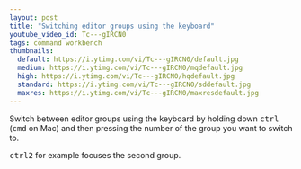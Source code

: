 ```yaml
---
layout: post
title: "Switching editor groups using the keyboard"
youtube_video_id: Tc---gIRCN0
tags: command workbench
thumbnails:
  default: https://i.ytimg.com/vi/Tc---gIRCN0/default.jpg
  medium: https://i.ytimg.com/vi/Tc---gIRCN0/mqdefault.jpg
  high: https://i.ytimg.com/vi/Tc---gIRCN0/hqdefault.jpg
  standard: https://i.ytimg.com/vi/Tc---gIRCN0/sddefault.jpg
  maxres: https://i.ytimg.com/vi/Tc---gIRCN0/maxresdefault.jpg
---
```


Switch between editor groups using the keyboard by holding down <kbd>ctrl</kbd> (<kbd>cmd</kbd> on Mac) and then pressing the number of the group you want to switch to.

<kbd>ctrl</kbd><kbd>2</kbd> for example focuses the second group.